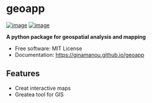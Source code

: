 # geoapp


[![image](https://img.shields.io/pypi/v/geoapp.svg)](https://pypi.python.org/pypi/geoapp)
[![image](https://img.shields.io/conda/vn/conda-forge/geoapp.svg)](https://anaconda.org/conda-forge/geoapp)


**A python package for geospatial analysis and mapping**


-   Free software: MIT License
-   Documentation: https://ginamanou.github.io/geoapp


## Features

-   Creat interactive maps 
-   Greatea tool for GIS
